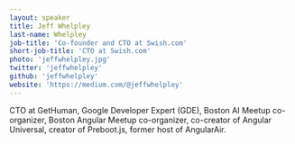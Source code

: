 ```yaml
---
layout: speaker
title: Jeff Whelpley
last-name: Whelpley
job-title: 'Co-founder and CTO at Swish.com'
short-job-title: 'CTO at Swish.com'
photo: 'jeffwhelpley.jpg'
twitter: 'jeffwhelpley'
github: 'jeffwhelpley'
website: 'https://medium.com/@jeffwhelpley'
---
```


CTO at GetHuman, Google Developer Expert (GDE), Boston AI Meetup co-organizer, Boston Angular Meetup co-organizer, co-creator of Angular Universal, creator of Preboot.js, former host of AngularAir.
